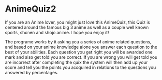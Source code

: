 # AnimeQuiz2
If you are an Anime lover, you might just love this AnimeQuiz, this Quiz is centered around the famous big 3 anime as well as a couple well known sports, shonen and shojo anime. I hope you enjoy it! 

The programe works by it asking you a series of anime related questions, and based on your anime knowledge alone you answer each question to the best of your abilities.
Each question you get right you will be awarded one mark and also get told you are correct.
If you are wrong you will get told you are incorrect
after completing the quix the system will then add up your score and tell you the points you accquired in relations to the questions you answered by percentages. 
